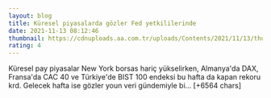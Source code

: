 ```yaml
--- 
layout: blog
title: Küresel piyasalarda gözler Fed yetkililerinde
date: 2021-11-13 08:12:46
thumbnail: https://cdnuploads.aa.com.tr/uploads/Contents/2021/11/13/thumbs_b_c_49f736c010433170ef824794f76e85a8.jpg?v=111438
rating: 4
---
```

Küresel pay piyasalar New York borsas hariç yükselirken, Almanya'da DAX, Fransa'da CAC 40 ve Türkiye'de BIST 100 endeksi bu hafta da kapan rekoru krd. Gelecek hafta ise gözler youn veri gündemiyle bi… [+6564 chars]
